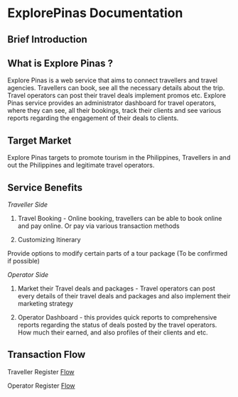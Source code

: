 # ExplorePinas Documentation

## Brief Introduction

## What is Explore Pinas ?

Explore Pinas is a web service that aims to connect travellers and travel agencies. Travellers can book, see all the necessary details about the trip. Travel operators can post their travel deals implement promos etc. Explore Pinas service provides an administrator dashboard for travel operators, where they can see, all their bookings, track their clients and see various reports regarding the engagement of their deals to clients.

## Target Market

Explore Pinas targets to promote tourism in the Philippines, Travellers in and out the Philippines and legitimate travel operators.

## Service Benefits

_Traveller Side_

1.  Travel Booking - Online booking, travellers can be able to book online and pay online. Or pay via various transaction methods

2.  Customizing Itinerary

Provide options to modify certain parts of a tour package (To be confirmed if possible)

_Operator Side_

1.  Market their Travel deals and packages - Travel operators can post every details of their travel deals and packages and also implement their marketing strategy

2.  Operator Dashboard - this provides quick reports to comprehensive reports regarding the status of deals posted by the travel operators. How much their earned, and also profiles of their clients and etc.

## Transaction Flow

Traveller Register [Flow](https://ibb.co/ftwd4T)

Operator Register [Flow](https://ibb.co/kSMaJo)
